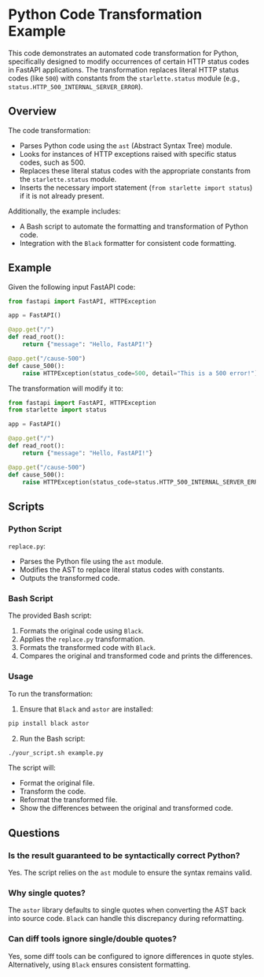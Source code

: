 # Python Code Transformation Example

This code demonstrates an automated code transformation for Python, specifically designed to modify occurrences of certain HTTP status codes in FastAPI applications. The transformation replaces literal HTTP status codes (like `500`) with constants from the `starlette.status` module (e.g., `status.HTTP_500_INTERNAL_SERVER_ERROR`).

## Overview

The code transformation:
- Parses Python code using the `ast` (Abstract Syntax Tree) module.
- Looks for instances of HTTP exceptions raised with specific status codes, such as 500.
- Replaces these literal status codes with the appropriate constants from the `starlette.status` module.
- Inserts the necessary import statement (`from starlette import status`) if it is not already present.

Additionally, the example includes:
- A Bash script to automate the formatting and transformation of Python code.
- Integration with the `Black` formatter for consistent code formatting.

## Example

Given the following input FastAPI code:

```python
from fastapi import FastAPI, HTTPException

app = FastAPI()

@app.get("/")
def read_root():
    return {"message": "Hello, FastAPI!"}

@app.get("/cause-500")
def cause_500():
    raise HTTPException(status_code=500, detail="This is a 500 error!")
```

The transformation will modify it to:

```python
from fastapi import FastAPI, HTTPException
from starlette import status

app = FastAPI()

@app.get("/")
def read_root():
    return {"message": "Hello, FastAPI!"}

@app.get("/cause-500")
def cause_500():
    raise HTTPException(status_code=status.HTTP_500_INTERNAL_SERVER_ERROR, detail="This is a 500 error!")
```

## Scripts

### Python Script

`replace.py`:
- Parses the Python file using the `ast` module.
- Modifies the AST to replace literal status codes with constants.
- Outputs the transformed code.

### Bash Script

The provided Bash script:
1. Formats the original code using `Black`.
2. Applies the `replace.py` transformation.
3. Formats the transformed code with `Black`.
4. Compares the original and transformed code and prints the differences.

### Usage

To run the transformation:

1. Ensure that `Black` and `astor` are installed:

```bash
pip install black astor
```

2. Run the Bash script:

```bash
./your_script.sh example.py
```

The script will:
- Format the original file.
- Transform the code.
- Reformat the transformed file.
- Show the differences between the original and transformed code.

## Questions

### Is the result guaranteed to be syntactically correct Python?
Yes. The script relies on the `ast` module to ensure the syntax remains valid.

### Why single quotes?
The `astor` library defaults to single quotes when converting the AST back into source code. `Black` can handle this discrepancy during reformatting.

### Can diff tools ignore single/double quotes?
Yes, some diff tools can be configured to ignore differences in quote styles. Alternatively, using `Black` ensures consistent formatting.
